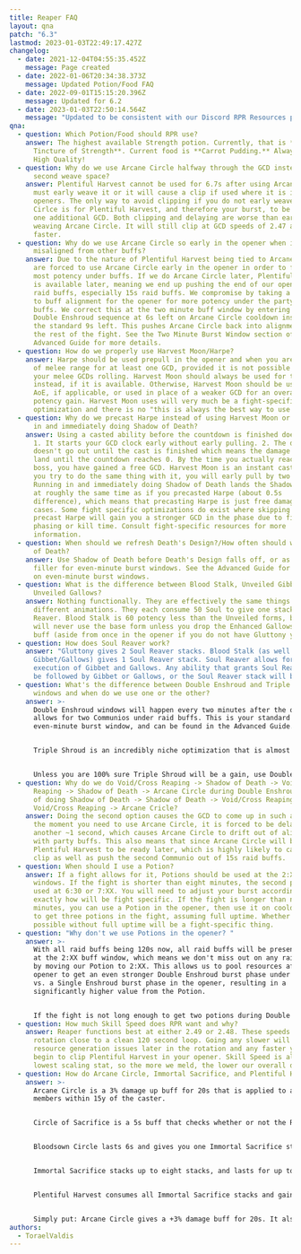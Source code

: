 ```yaml
---
title: Reaper FAQ
layout: qna
patch: "6.3"
lastmod: 2023-01-03T22:49:17.427Z
changelog:
  - date: 2021-12-04T04:55:35.452Z
    message: Page created
  - date: 2022-01-06T20:34:38.373Z
    message: Updated Potion/Food FAQ
  - date: 2022-09-01T15:15:20.396Z
    message: Updated for 6.2
  - date: 2023-01-03T22:50:14.564Z
    message: "Updated to be consistent with our Discord RPR Resources page. "
qna:
  - question: Which Potion/Food should RPR use?
    answer: The highest available Strength potion. Currently, that is **Grade 7
      Tincture of Strength**. Current food is **Carrot Pudding.** Always use
      High Quality!
  - question: Why do we use Arcane Circle halfway through the GCD instead of in the
      second weave space?
    answer: Plentiful Harvest cannot be used for 6.7s after using Arcane Circle. You
      must early weave it or it will cause a clip if used where it is in the
      openers. The only way to avoid clipping if you do not early weave Arcane
      Cirlce is for Plentiful Harvest, and therefore your burst, to be delayed
      one additional GCD. Both clipping and delaying are worse than early
      weaving Arcane Circle. It will still clip at GCD speeds of 2.47 and
      faster.
  - question: Why do we use Arcane Circle so early in the opener when it is
      misaligned from other buffs?
    answer: Due to the nature of Plentiful Harvest being tied to Arcane Circle, we
      are forced to use Arcane Circle early in the opener in order to fit the
      most potency under buffs. If we do Arcane Circle later, Plentiful Harvest
      is available later, meaning we end up pushing the end of our opener out of
      raid buffs, especially 15s raid buffs. We compromise by taking a small hit
      to buff alignment for the opener for more potency under the party's raid
      buffs. We correct this at the two minute buff window by entering the
      Double Enshroud sequence at 6s left on Arcane Circle cooldown instead of
      the standard 9s left. This pushes Arcane Circle back into alignment for
      the rest of the fight. See the Two Minute Burst Window section of the
      Advanced Guide for more details.
  - question: How do we properly use Harvest Moon/Harpe?
    answer: Harpe should be used prepull in the opener and when you are forced out
      of melee range for at least one GCD, provided it is not possible to keep
      your melee GCDs rolling. Harvest Moon should always be used for this
      instead, if it is available. Otherwise, Harvest Moon should be used for
      AoE, if applicable, or used in place of a weaker GCD for an overall
      potency gain. Harvest Moon uses will very much be a fight-specific
      optimization and there is no "this is always the best way to use it."
  - question: Why do we precast Harpe instead of using Harvest Moon or just running
      in and immediately doing Shadow of Death?
    answer: Using a casted ability before the countdown is finished does two things.
      1. It starts your GCD clock early without early pulling. 2. The damage
      doesn't go out until the cast is finished which means the damage does not
      land until the countdown reaches 0. By the time you actually reach the
      boss, you have gained a free GCD. Harvest Moon is an instant cast, so if
      you try to do the same thing with it, you will early pull by two seconds.
      Running in and immediately doing Shadow of Death lands the Shadow of Death
      at roughly the same time as if you precasted Harpe (about 0.5s
      difference), which means that precasting Harpe is just free damage in most
      cases. Some fight specific optimizations do exist where skipping the
      precast Harpe will gain you a stronger GCD in the phase due to fight
      phasing or kill time. Consult fight-specific resources for more
      information.
  - question: When should we refresh Death's Design?/How often should we use Shadow
      of Death?
    answer: Use Shadow of Death before Death's Design falls off, or as needed for
      filler for even-minute burst windows. See the Advanced Guide for more info
      on even-minute burst windows.
  - question: What is the difference between Blood Stalk, Unveiled Gibbets, and
      Unveiled Gallows?
    answer: Nothing functionally. They are effectively the same things with
      different animations. They each consume 50 Soul to give one stack of Soul
      Reaver. Blood Stalk is 60 potency less than the Unveiled forms, but you
      will never use the base form unless you drop the Enhanced Gallows/Gibbet
      buff (aside from once in the opener if you do not have Gluttony yet).
  - question: How does Soul Reaver work?
    answer: "Gluttony gives 2 Soul Reaver stacks. Blood Stalk (as well as Unveiled
      Gibbet/Gallows) gives 1 Soul Reaver stack. Soul Reaver allows for the
      execution of Gibbet and Gallows. Any ability that grants Soul Reaver MUST
      be followed by Gibbet or Gallows, or the Soul Reaver stack will be lost. "
  - question: What's the difference between Double Enshroud and Triple Enshroud
      windows and when do we use one or the other?
    answer: >-
      Double Enshroud windows will happen every two minutes after the opener and
      allows for two Communios under raid buffs. This is your standard
      even-minute burst window, and can be found in the Advanced Guide. 


      Triple Shroud is an incredibly niche optimization that is almost never used as the conditions for it being a gain are extremely strict. Triple Shroud information can be found in the Graduate Studies section of the Advanced Guide. 


      Unless you are 100% sure Triple Shroud will be a gain, use Double Shroud!
  - question: Why do we do Void/Cross Reaping -> Shadow of Death -> Void/Cross
      Reaping -> Shadow of Death -> Arcane Circle during Double Enshroud instead
      of doing Shadow of Death -> Shadow of Death -> Void/Cross Reaping ->
      Void/Cross Reaping -> Arcane Cricle?
    answer: Doing the second option causes the GCD to come up in such a way that at
      the moment you need to use Arcane Circle, it is forced to be delayed
      another ~1 second, which causes Arcane Circle to drift out of alignment
      with party buffs. This also means that since Arcane Circle will be later,
      Plentiful Harvest to be ready later, which is highly likely to cause a
      clip as well as push the second Communio out of 15s raid buffs.
  - question: When should I use a Potion?
    answer: If a fight allows for it, Potions should be used at the 2:XX and 8:XX
      windows. If the fight is shorter than eight minutes, the second pot can be
      used at 6:30 or 7:XX. You will need to adjust your burst accordingly, but
      exactly how will be fight specific. If the fight is longer than nine
      minutes, you can use a Potion in the opener, then use it on cooldown after
      to get three potions in the fight, assuming full uptime. Whether this is
      possible without full uptime will be a fight-specific thing.
  - question: "Why don't we use Potions in the opener? "
    answer: >-
      With all raid buffs being 120s now, all raid buffs will be present again
      at the 2:XX buff window, which means we don't miss out on any raid buffs
      by moving our Potion to 2:XX. This allows us to pool resources after the
      opener to get an even stronger Double Enshroud burst phase under Potion,
      vs. a Single Enshroud burst phase in the opener, resulting in a
      significantly higher value from the Potion.


      If the fight is not long enough to get two potions during Double Enshroud burst windows, an option potion is still used. As potion uses are fight-specific, refer to fight specific resources for optimal timings.
  - question: How much Skill Speed does RPR want and why?
    answer: Reaper functions best at either 2.49 or 2.48. These speeds align the
      rotation close to a clean 120 second loop. Going any slower will cause
      resource generation issues later in the rotation and any faster you’ll
      begin to clip Plentiful Harvest in your opener. Skill Speed is also our
      lowest scaling stat, so the more we meld, the lower our overall damage.
  - question: How do Arcane Circle, Immortal Sacrifice, and Plentiful Harvest work?
    answer: >-
      Arcane Circle is a 3% damage up buff for 20s that is applied to all party
      members within 15y of the caster.


      Circle of Sacrifice is a 5s buff that checks whether or not the RPR that used Arcane Circle and each party member with the buff successfully lands a weaponskill or spell. 


      Bloodsown Circle lasts 6s and gives you one Immortal Sacrifice stack for each party member (including yourself) that lands a weaponskill/spell under Circle of Sacrifice (maximum of one stack per person). 


      Immortal Sacrifice stacks up to eight stacks, and lasts for up to 30s. Immortal Sacrifice stacks allow Plentiful Harvest to be used. 


      Plentiful Harvest consumes all Immortal Sacrifice stacks and gains 40 potency for every additional stack, starting at 520 and maxing out at 800 potency at eight stacks. Your own stack is already included in the base potency of 520, as it is required to even use the skill. You cannot use Plentiful Harvest until Bloodsown Circle has expired. 


      Simply put: Arcane Circle gives a +3% damage buff for 20s. It also gives one stack of Immortal Sacrifice for every party member (including yourself) that lands a weaponskill/spell in the first 5s of Arane Circle's duration. Immortal Sacrifice stacks allow the use of Plentiful Harvest, and increase the potency of Plentiful Harvest by 40 per stack, up to 800 potency at eight stacks. Plentiful Harvest cannot be used until Bloodsown Circle expires, which happens 6s after using Arcane Circle.
authors:
  - ToraelValdis
---
```

